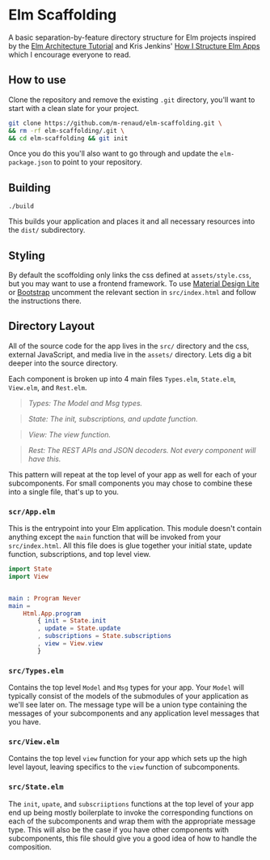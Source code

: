 # Elm Scaffolding

A basic separation-by-feature directory structure for Elm projects
inspired by the
[Elm Architecture Tutorial](https://github.com/evencz/elm-architecture-tutorial)
and Kris Jenkins'
[How I Structure Elm Apps](http://blog.jenkster.com/2016/04/how-i-structure-elm-apps.html)
which I encourage everyone to read.


## How to use

Clone the repository and remove the existing `.git` directory, you'll
want to start with a clean slate for your project.

```bash
git clone https://github.com/m-renaud/elm-scaffolding.git \
&& rm -rf elm-scaffolding/.git \
&& cd elm-scaffolding && git init
```

Once you do this you'll also want to go through and update the
`elm-package.json` to point to your repository.

## Building

`./build`

This builds your application and places it and all necessary resources
into the `dist/` subdirectory.

## Styling

By default the scoffolding only links the css defined at
`assets/style.css`, but you may want to use a frontend framework. To
use [Material Design Lite](https://getmdl.io/) or
[Bootstrap](http://getbootstrap.com/) uncomment the relevant section
in `src/index.html` and follow the instructions there.


## Directory Layout

All of the source code for the app lives in the `src/` directory and
the css, external JavaScript, and media live in the `assets/`
directory. Lets dig a bit deeper into the source directory.

Each component is broken up into 4 main files `Types.elm`,
`State.elm`, `View.elm`, and `Rest.elm`.

> _Types: The Model and Msg types._

> _State: The init, subscriptions, and update function._

> _View: The view function._

> _Rest: The REST APIs and JSON decoders. Not every component will
> have this._

This pattern will repeat at the top level of your app as well for each
of your subcomponents. For small components you may chose to combine
these into a single file, that's up to you.


### `scr/App.elm`

This is the entrypoint into your Elm application. This module doesn't
contain anything except the `main` function that will be invoked from
your `src/index.html`. All this file does is glue together your
initial state, update function, subscriptions, and top level view.

```elm
import State
import View


main : Program Never
main =
    Html.App.program
        { init = State.init
        , update = State.update
        , subscriptions = State.subscriptions
        , view = View.view
        }
```


### `src/Types.elm`

Contains the top level `Model` and `Msg` types for your app. Your `Model`
will typically consist of the models of the submodules of your
application as we'll see later on. The message type will be a union
type containing the messages of your subcomponents and any application
level messages that you have.


### `src/View.elm`

Contains the top level `view` function for your app which sets up the
high level layout, leaving specifics to the `view` function of
subcomponents. 

### `src/State.elm`

The `init`, `upate`, and `subscriiptions` functions at the top level
of your app end up being mostly boilerplate to invoke the
corresponding functions on each of the subcomponents and wrap them
with the appropriate message type. This will also be the case if you
have other components with subcomponents, this file should give you a
good idea of how to handle the composition.



